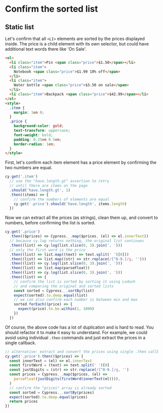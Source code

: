# Confirm the sorted list

## Static list

Let's confirm that all `<LI>` elements are sorted by the prices displayed inside. The price is a child element with its own selector, but could have additional text words there like 'On Sale'.

<!-- fiddle Confirm the sorted list -->

```html
<ol>
  <li class="item">Pin <span class="price">$1.50</span></li>
  <li class="item">
    Notebook <span class="price">$1.99 10% off</span>
  </li>
  <li class="item">
    Water bottle <span class="price">$3.50 on sale</span>
  </li>
  <li class="item">Backpack <span class="price">$42.99</span></li>
</ol>
<style>
  .item {
    margin: 1em 0;
  }
  .price {
    background-color: gold;
    text-transform: uppercase;
    font-weight: bold;
    padding: 0.25em 0.5em;
    border-radius: 1em;
  }
</style>
```

First, let's confirm each item element has a price element by confirming the two numbers are equal.

```js
cy.get('.item')
  // use the "have.length.gt" assertion to retry
  // until there are items on the page
  .should('have.length.gt', 1)
  .then((items) => {
    // confirm the numbers of elements are equal
    cy.get('.price').should('have.length', items.length)
  })
```

Now we can extract all the prices (as strings), clean them up, and convert to numbers, before confirming the list is sorted.

```js
cy.get('.price')
  .then(($prices) => Cypress._.map($prices, (el) => el.innerText))
  // because cy.log returns nothing, the original list continues
  .then((list) => cy.log(list.slice(0, 3).join(', ')))
  // only the first word is the price
  .then((list) => list.map((text) => text.split(' ')[0]))
  .then((list) => list.map((str) => str.replace(/[^0-9.]/g, '')))
  .then((list) => cy.log(list.slice(0, 3).join(', ')))
  .then((list) => list.map(parseFloat))
  .then((list) => cy.log(list.slice(0, 3).join(', ')))
  .then((list) => {
    // confirm the list is sorted by sorting it using Lodash
    // and comparing the original and sorted lists
    const sorted = Cypress._.sortBy(list)
    expect(sorted).to.deep.equal(list)
    // we can also confirm each number is between min and max
    sorted.forEach((price) => {
      expect(price).to.be.within(1, 1000)
    })
  })
```

Of course, the above code has a lot of duplication and is hard to read. You should refactor it to make it easy to understand. For example, we could avoid using individual `.then` commands and just extract the prices in a single callback.

```js
// alternative: extract and convert the prices using single .then callback
cy.get('.price').then(($prices) => {
  const innerText = (el) => el.innerText
  const firstWord = (text) => text.split(' ')[0]
  const justDigits = (str) => str.replace(/[^0-9.]/g, '')
  const prices = Cypress._.map($prices, (el) =>
    parseFloat(justDigits(firstWord(innerText(el)))),
  )
  // confirm the "prices" array is already sorted
  const sorted = Cypress._.sortBy(prices)
  expect(sorted).to.deep.equal(prices)
  return prices
})
```

<!-- fiddle.end -->

